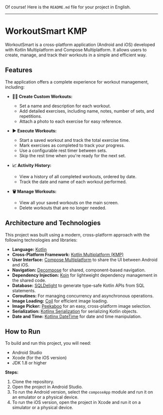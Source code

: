 Of course\! Here is the `README.md` file for your project in English.

-----

# WorkoutSmart KMP

WorkoutSmart is a cross-platform application (Android and iOS) developed with Kotlin Multiplatform and Compose Multiplatform. It allows users to create, manage, and track their workouts in a simple and efficient way.


## Features

The application offers a complete experience for workout management, including:

* **🏋️‍♂️ Create Custom Workouts:**

    * Set a name and description for each workout.
    * Add detailed exercises, including name, notes, number of sets, and repetitions.
    * Attach a photo to each exercise for easy reference.

* **▶️ Execute Workouts:**

    * Start a saved workout and track the total exercise time.
    * Mark exercises as completed to track your progress.
    * Use a configurable rest timer between sets.
    * Skip the rest time when you're ready for the next set.

* **📈 Activity History:**

    * View a history of all completed workouts, ordered by date.
    * Track the date and name of each workout performed.

* **🗑️ Manage Workouts:**

    * View all your saved workouts on the main screen.
    * Delete workouts that are no longer needed.

## Architecture and Technologies

This project was built using a modern, cross-platform approach with the following technologies and libraries:

* **Language:** [Kotlin](https://kotlinlang.org/)
* **Cross-Platform Framework:** [Kotlin Multiplatform (KMP)](https://www.google.com/search?q=https://kotlinlang.org/docs/multiplatform-mobile-overview.html)
* **User Interface:** [Compose Multiplatform](https://github.com/JetBrains/compose-multiplatform) to share the UI between Android and iOS.
* **Navigation:** [Decompose](https://github.com/arkivanov/Decompose) for shared, component-based navigation.
* **Dependency Injection:** [Koin](https://insert-koin.io/) for lightweight dependency management in the shared code.
* **Database:** [SQLDelight](https://github.com/cashapp/sqldelight) to generate type-safe Kotlin APIs from SQL statements.
* **Coroutines:** For managing concurrency and asynchronous operations.
* **Image Loading:** [Coil](https://coil-kt.github.io/coil/compose/) for efficient image loading.
* **Image Picker:** [Peekaboo](https://github.com/onseok/peekaboo) for an easy, cross-platform image selection.
* **Serialization:** [Kotlinx Serialization](https://github.com/Kotlin/kotlinx.serialization) for serializing Kotlin objects.
* **Date and Time:** [Kotlinx DateTime](https://github.com/Kotlin/kotlinx-datetime) for date and time manipulation.

## How to Run

To build and run this project, you will need:

* Android Studio
* Xcode (for the iOS version)
* JDK 1.8 or higher

**Steps:**

1.  Clone the repository.
2.  Open the project in Android Studio.
3.  To run the Android version, select the `composeApp` module and run it on an emulator or a physical device.
4.  To run the iOS version, open the project in Xcode and run it on a simulator or a physical device.